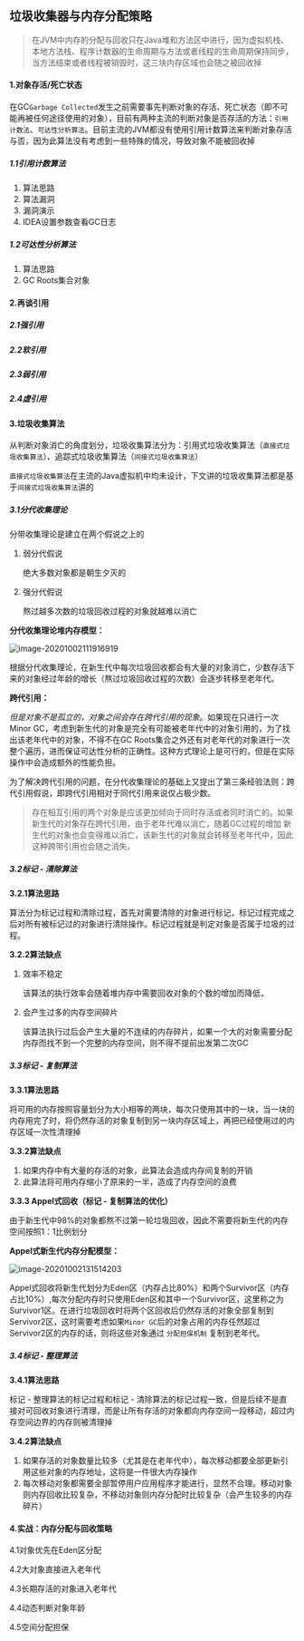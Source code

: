 ## 垃圾收集器与内存分配策略

> 在JVM中内存的分配与回收只在Java堆和方法区中进行，因为虚拟机栈、本地方法栈、程序计数器的生命周期与方法或者线程的生命周期保持同步，当方法结束或者线程被销毁时，这三块内存区域也会随之被回收掉

#### 1.对象存活/死亡状态

在GC`Garbage Collected`发生之前需要事先判断对象的存活、死亡状态（即不可能再被任何途径使用的对象），目前有两种主流的判断对象是否存活的方法：`引用计数法`、`可达性分析算法`。目前主流的JVM都没有使用引用计数算法来判断对象存活与否，因为此算法没有考虑到一些特殊的情况，导致对象不能被回收掉

##### 1.1引用计数算法

1. 算法思路
2. 算法漏洞
3. 漏洞演示
4. IDEA设置参数查看GC日志

##### 1.2可达性分析算法

1. 算法思路
2. GC Roots集合对象

#### 2.再谈引用

##### 2.1强引用

##### 2.2软引用

##### 2.3弱引用

##### 2.4虚引用

#### 3.垃圾收集算法

从判断对象消亡的角度划分，垃圾收集算法分为：引用式垃圾收集算法（`直接式垃圾收集算法`）、追踪式垃圾收集算法（`间接式垃圾收集算法`）

`直接式垃圾收集算法`在主流的Java虚拟机中均未设计，下文讲的垃圾收集算法都是基于`间接式垃圾收集算法`讲的

##### 3.1分代收集理论

分带收集理论是建立在两个假说之上的

1. 弱分代假说

   绝大多数对象都是朝生夕灭的

2. 强分代假说

   熬过越多次数的垃圾回收过程的对象就越难以消亡

**分代收集理论堆内存模型：**

![image-20201002111916919](https://i.loli.net/2020/10/02/rRBmLOxibso6t2p.png)

根据分代收集理论，在新生代中每次垃圾回收都会有大量的对象消亡，少数存活下来的对象经过年龄的增长（熬过垃圾回收过程的次数）会逐步转移至老年代。

**跨代引用：**

​	*但是对象不是孤立的，对象之间会存在跨代引用的现象*。如果现在只进行一次Minor GC，考虑到新生代的对象是完全有可能被老年代中的对象引用的，为了找出该老年代中的对象，不得不在GC Roots集合之外还有对老年代的对象进行一次整个遍历，进而保证可达性分析的正确性。这种方式理论上是可行的，但是在实际操作中会造成额外的性能负担。

​	为了解决跨代引用的问题，在分代收集理论的基础上又提出了第三条经验法则：跨代引用假说，即跨代引用相对于同代引用来说仅占极少数。

> 存在相互引用的两个对象是应该更加倾向于同时存活或者同时消亡的。如果新生代的对象存在跨代引用，由于老年代难以消亡，随着GC过程的增加 新生代的对象也会变得难以消亡，该新生代的对象就会转移至老年代中，因此这种跨带引用也会随之消失。

##### 3.2标记 - 清除算法

**3.2.1算法思路**

算法分为标记过程和清除过程，首先对需要清除的对象进行标记，标记过程完成之后对所有被标记过的对象进行清除操作。标记过程就是判定对象是否属于垃圾的过程。

**3.2.2算法缺点**

1. 效率不稳定

   该算法的执行效率会随着堆内存中需要回收对象的个数的增加而降低，

2. 会产生过多的内存空间碎片

   该算法执行过后会产生大量的不连续的内存碎片，如果一个大的对象需要分配内存而找不到一个完整的内存空间，则不得不提前出发第二次GC

##### 3.3标记 - 复制算法

**3.3.1算法思路**

将可用的内存按照容量划分为大小相等的两块，每次只使用其中的一块，当一块的内存用完了时，将仍然存活的对象复制到另一块内存区域上，再把已经使用过的内存区域一次性清理掉

**3.3.2算法缺点**

1. 如果内存中有大量的存活的对象，此算法会造成内存间复制的开销
2. 此算法将可用内存缩小了原来的一半，造成了内存空间的浪费

**3.3.3 Appel式回收（标记 - 复制算法的优化）**

由于新生代中98%的对象都熬不过第一轮垃圾回收，因此不需要将新生代的内存空间按照1：1比例划分

**Appel式新生代内存分配模型：**

![image-20201002131514203](https://i.loli.net/2020/10/02/axDPfm9yngkSYd2.png)

Appel式回收将新生代划分为Eden区（内存占比80%）和两个Survivor区（内存占比10%）,每次分配内存时只使用Eden区和其中一个Survivor区，这里称之为Survivor1区。在进行垃圾回收时将两个区回收后仍然存活的对象全部复制到Servivor2区，这时需要考虑如果`Minor GC`后的对象占用的内存任然超过Servivor2区的内存的话，则将这些对象通过  `分配担保机制` 复制到老年代。

##### 3.4标记 - 整理算法   

**3.4.1算法思路**

标记 - 整理算法的标记过程和标记 - 清除算法的标记过程一致，但是后续不是直接对可回收对象进行清理，而是让所有存活的对象都向内存空间一段移动，超过内存空间边界的内存则被清理掉

**3.4.2算法缺点**

1. 如果存活的对象数量比较多（尤其是在老年代中），每次移动都要全部更新引用这些对象的内存地址，这将是一件很大内存操作
2. 每次移动对象都需要全部暂停用户应用程序才能进行，显然不合理。移动对象则内存回收比较复杂，不移动对象则内存分配时比较复杂（会产生较多的内存碎片）

#### 4.实战：内存分配与回收策略

4.1对象优先在Eden区分配

4.2大对象直接进入老年代

4.3长期存活的对象进入老年代

4.4动态判断对象年龄

4.5空间分配担保



